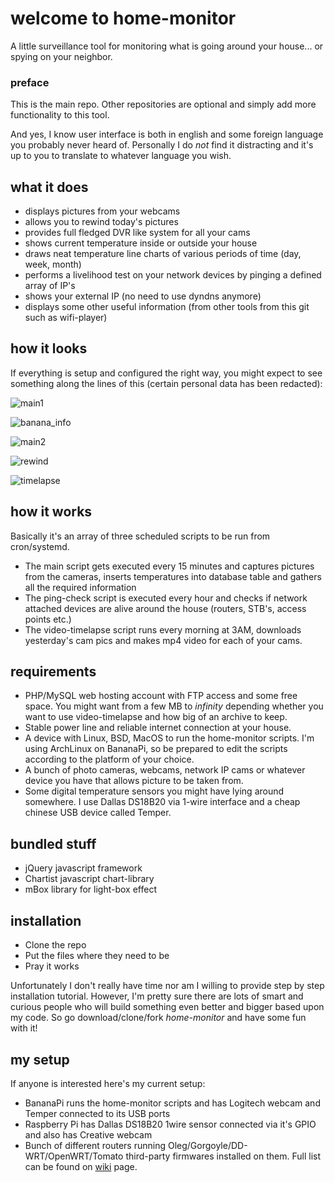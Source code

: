 # welcome to home-monitor
A little surveillance tool for monitoring what is going around your house... or spying on your neighbor.

### preface

This is the main repo. Other repositories are optional and simply add more functionality to this tool.

And yes, I know user interface is both in english and some foreign language you probably never heard of. Personally I do *not* find it distracting and it's up to you to translate to whatever language you wish.

## what it does

- displays pictures from your webcams
- allows you to rewind today's pictures
- provides full fledged DVR like system for all your cams
- shows current temperature inside or outside your house
- draws neat temperature line charts of various periods of time (day, week, month)
- performs a livelihood test on your network devices by pinging a defined array of IP's
- shows your external IP (no need to use dyndns anymore)
- displays some other useful information (from other tools from this git such as wifi-player)

## how it looks

If everything is setup and configured the right way, you might expect to see something along the lines of this (certain personal data has been redacted):

![main1](https://cloud.githubusercontent.com/assets/12605057/7812346/10857b9a-03ba-11e5-8b6f-8e3b9cffd6af.jpg)

![banana_info](https://cloud.githubusercontent.com/assets/12605057/7808582/fade089c-039c-11e5-9d86-2cceef768348.jpg)

![main2](https://cloud.githubusercontent.com/assets/12605057/7812347/108cc800-03ba-11e5-83e9-014ae8205eca.jpg)

![rewind](https://cloud.githubusercontent.com/assets/12605057/7990391/64ad42de-0af9-11e5-85a3-5de4f33a345f.jpg)

![timelapse](https://cloud.githubusercontent.com/assets/12605057/7812493/541e0c04-03bb-11e5-9635-afdd67052452.jpg)

## how it works

Basically it's an array of three scheduled scripts to be run from cron/systemd.

* The main script gets executed every 15 minutes and captures pictures from the cameras, inserts temperatures into database table and gathers all the required information
* The ping-check script is executed every hour and checks if network attached devices are alive around the house (routers, STB's, access points etc.)
* The video-timelapse script runs every morning at 3AM, downloads yesterday's cam pics and makes mp4 video for each of your cams.

## requirements

- PHP/MySQL web hosting account with FTP access and some free space. You might want from a few MB to *infinity* depending whether you want to use video-timelapse and how big of an archive to keep.
- Stable power line and reliable internet connection at your house.
- A device with Linux, BSD, MacOS to run the home-monitor scripts. I'm using ArchLinux on BananaPi, so be prepared to edit the scripts according to the platform of your choice.
- A bunch of photo cameras, webcams, network IP cams or whatever device you have that allows picture to be taken from.
- Some digital temperature sensors you might have lying around somewhere. I use Dallas DS18B20 via 1-wire interface and a cheap chinese USB device called Temper.

## bundled stuff

- jQuery javascript framework
- Chartist javascript chart-library
- mBox library for light-box effect

## installation

* Clone the repo 
* Put the files where they need to be
* Pray it works

Unfortunately I don't really have time nor am I willing to provide step by step installation tutorial. However, I'm pretty sure there are lots of smart and curious people who will build something even better and bigger based upon my code. So go download/clone/fork *home-monitor* and have some fun with it!

## my setup

If anyone is interested here's my current setup:

* BananaPi runs the home-monitor scripts and has Logitech webcam and Temper connected to its USB ports
* Raspberry Pi has Dallas DS18B20 1wire sensor connected via it's GPIO and also has Creative webcam
* Bunch of different routers running Oleg/Gorgoyle/DD-WRT/OpenWRT/Tomato third-party firmwares installed on them. Full list can be found on [wiki](https://github.com/gedasm/home-monitor/wiki) page.

